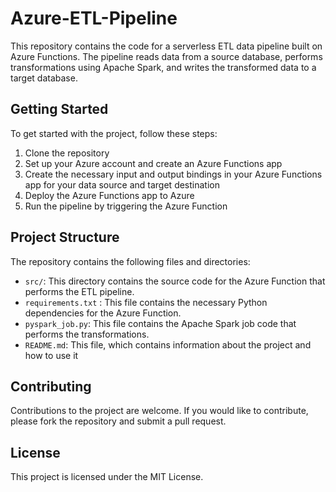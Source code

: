 # Azure-ETL-Pipeline

This repository contains the code for a serverless ETL data pipeline built on Azure Functions. The pipeline reads data from a source database, performs transformations using Apache Spark, and writes the transformed data to a target database.

## Getting Started

To get started with the project, follow these steps:

1. Clone the repository
2. Set up your Azure account and create an Azure Functions app
3. Create the necessary input and output bindings in your Azure Functions app for your data source and target destination
4. Deploy the Azure Functions app to Azure
5. Run the pipeline by triggering the Azure Function

## Project Structure

The repository contains the following files and directories:

* `src/`: This directory contains the source code for the Azure Function that performs the ETL pipeline.
* `requirements.txt` : This file contains the necessary Python dependencies for the Azure Function.
* `pyspark_job.py`: This file contains the Apache Spark job code that performs the transformations.
* `README.md`: This file, which contains information about the project and how to use it

## Contributing

Contributions to the project are welcome. If you would like to contribute, please fork the repository and submit a pull request.

## License

This project is licensed under the MIT License.
